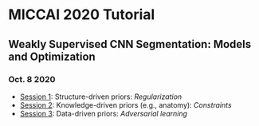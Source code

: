 # MICCAI 2020 Tutorial
## Weakly Supervised CNN Segmentation: Models and Optimization
### Oct. 8 2020

* [Session 1](session_1.pdf): Structure-driven priors: _Regularization_
* [Session 2](session_2.pdf): Knowledge-driven priors (e.g., anatomy): _Constraints_
* [Session 3](session_3.pdf): Data-driven priors: _Adversarial learning_